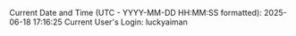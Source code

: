 Current Date and Time (UTC - YYYY-MM-DD HH:MM:SS formatted): 2025-06-18 17:16:25
Current User's Login: luckyaiman
